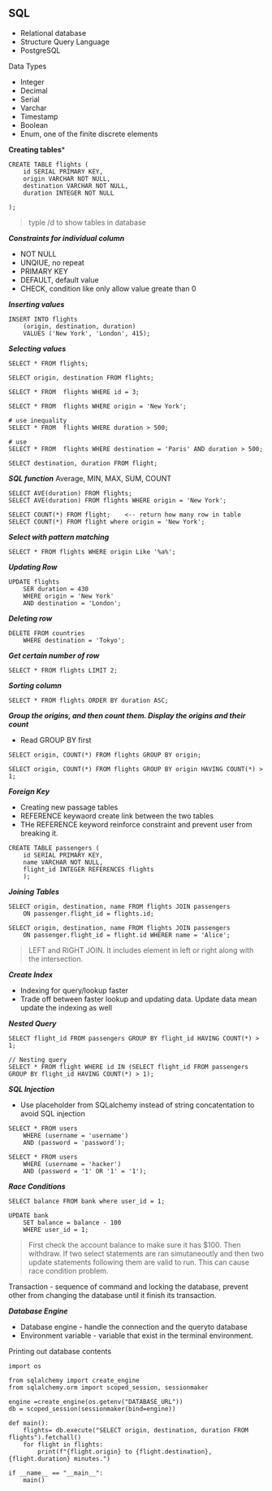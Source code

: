 ## SQL 

- Relational database
- Structure Query Language
- PostgreSQL 

Data Types
- Integer
- Decimal
- Serial
- Varchar
- Timestamp 
- Boolean
- Enum, one of the finite discrete elements


**Creating tables***
~~~
CREATE TABLE flights (
	id SERIAL PRIMARY KEY,
	origin VARCHAR NOT NULL, 
	destination VARCHAR NOT NULL,
	duration INTEGER NOT NULL

);
~~~


> typle /d to show tables in database


***Constraints for individual column***
- NOT NULL
- UNQIUE, no repeat  
- PRIMARY KEY 
- DEFAULT, default value 
- CHECK, condition like only allow value greate than 0 


***Inserting values***
~~~
INSERT INTO flights
	(origin, destination, duration)
	VALUES ('New York', 'London', 415);
~~~


***Selecting values***
~~~
SELECT * FROM flights;

SELECT origin, destination FROM flights;

SELECT * FROM  flights WHERE id = 3;

SELECT * FROM  flights WHERE origin = 'New York';

# use inequality
SELECT * FROM  flights WHERE duration > 500;

# use 
SELECT * FROM  flights WHERE destination = 'Paris' AND duration > 500;

SELECT destination, duration FROM flight;
~~~


***SQL function***
Average, MIN, MAX, SUM, COUNT

~~~
SELECT AVE(duration) FROM flights;
SELECT AVE(duration) FROM flights WHERE origin = 'New York';

SELECT COUNT(*) FROM flight;    <-- return how many row in table
SELECT COUNT(*) FROM flight where origin = 'New York';
~~~


***Select with pattern matching***
~~~
SELECT * FROM flights WHERE origin Like '%a%';
~~~


***Updating Row***
~~~
UPDATE flights 
	SER duration = 430
	WHERE origin = 'New York'
	AND destination = 'London';
~~~


***Deleting row***
~~~
DELETE FROM countries 
	WHERE destination = 'Tokyo';
~~~


***Get certain number of row***
~~~
SELECT * FROM flights LIMIT 2;
~~~

***Sorting column***
~~~
SELECT * FROM flights ORDER BY duration ASC;
~~~


***Group the origins, and then count them. Display the origins and their count***
- Read GROUP BY first
~~~
SELECT origin, COUNT(*) FROM flights GROUP BY origin;
~~~

~~~
SELECT origin, COUNT(*) FROM flights GROUP BY origin HAVING COUNT(*) > 1;
~~~

***Foreign Key***

- Creating new passage tables
- REFERENCE keywaord create link between the two tables 
- THe REFERENCE keyword reinforce constraint and prevent user from breaking it. 
~~~
CREATE TABLE passengers (
	id SERIAL PRIMARY KEY,
	name VARCHAR NOT NULL,
	flight_id INTEGER REFERENCES flights
	);
~~~

***Joining Tables***
~~~
SELECT origin, destination, name FROM flights JOIN passengers 
	ON passenger.flight_id = flights.id;

SELECT origin, destination, name FROM flights JOIN passengers 
	ON passenger.flight_id = flight.id WHERER name = 'Alice';
~~~


> LEFT and RIGHT JOIN. It includes element in left or right along with the intersection. 


***Create Index***
- Indexing for query/lookup faster
- Trade off between faster lookup and updating data. Update data mean update the indexing as well  

***Nested Query***
~~~
SELECT flight_id FROM passengers GROUP BY flight_id HAVING COUNT(*) > 1;

// Nesting query
SELECT * FROM flight WHERE id IN (SELECT flight_id FROM passengers GROUP BY flight_id HAVING COUNT(*) > 1);
~~~



***SQL Injection***
- Use placeholder from SQLalchemy instead of string concatentation to avoid SQL injection
~~~
SELECT * FROM users 
	WHERE (username = 'username')
	AND (password = 'password');

SELECT * FROM users 
	WHERE (username = 'hacker')
	AND (password = '1' OR '1' = '1');
~~~


***Race Conditions***
~~~
SELECT balance FROM bank where user_id = 1; 

UPDATE bank 
	SET balance = balance - 100
	WHERE user_id = 1;
~~~

> First check the account balance to make sure it has $100. Then withdraw. 
> If two select statements are ran simutaneoutly and then two update statements following them are valid to run. This can cause race condition problem. 

Transaction - sequence of command and locking the database, prevent other from changing the database until it finish its transaction. 



***Database Engine***
- Database engine - handle the connection and the queryto database
- Environment variable - variable that exist in the terminal environment. 

Printing out database contents
~~~
import os 

from sqlalchemy import create_engine
from sqlalchemy.orm import scoped_session, sessionmaker

engine =create_engine(os.getenv("DATABASE_URL"))
db = scoped_session(sessionmaker(bind=engine))

def main():
	flights= db.execute("SELECT origin, destination, duration FROM flights").fetchall()
	for flight in flights:
		print(f"{flight.origin} to {flight.destination}, {flight.duration} minutes.")

if __name__ == "__main__":
	main()

~~~































